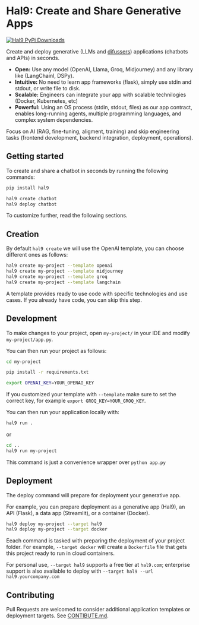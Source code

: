 # Hal9: Create and Share Generative Apps

[![Hal9 PyPi Downloads](https://img.shields.io/pypi/dm/hal9?label=PyPI)](https://pypi.org/project/hal9/)

Create and deploy generative (LLMs and [difussers](https://github.com/huggingface/diffusers)) applications (chatbots and APIs) in seconds.
- **Open:** Use any model (OpenAI, Llama, Groq, Midjourney) and any library like (LangChainl, DSPy).
- **Intuitive:** No need to learn app frameworks (flask), simply use stdin and stdout, or write file to disk.
- **Scalable:** Engineers can integrate your app with scalable technilogies (Docker, Kubernetes, etc)
- **Powerful:** Using an OS process (stdin, stdout, files) as our app contract, enables long-running agents, multiple programming languages, and complex system dependencies.

Focus on AI (RAG, fine-tuning, aligment, training) and skip engineering tasks (frontend development, backend integration, deployment, operations).

## Getting started

To create and share a chatbot in seconds by running the following commands:

```bash
pip install hal9

hal9 create chatbot
hal9 deploy chatbot
```

To customize further, read the following sections.

## Creation

By default `hal9 create` we will use the OpenAI template, you can choose different ones as follows:

```bash
hal9 create my-project --template openai
hal9 create my-project --template midjourney
hal9 create my-project --template groq
hal9 create my-project --template langchain
```

A template provides ready to use code with specific technologies and use cases. If you already have code, you can skip this step.

## Development

To make changes to your project, open `my-project/` in your IDE and modify `my-project/app.py`.

You can then run your project as follows:

```bash
cd my-project

pip install -r requirements.txt

export OPENAI_KEY=YOUR_OPENAI_KEY
```

If you customized your template with `--template` make sure to set the correct key, for example `export GROQ_KEY=YOUR_GROQ_KEY`.

You can then run your application locally with:

```bash
hal9 run .
```

or

```bash
cd ..
hal9 run my-project
```

This command is just a convenience wrapper over `python app.py`

## Deployment

The deploy command will prepare for deployment your generative app.

For example, you can prepare deployment as a generative app (Hal9), an API (Flask), a data app (Streamlit), or a container (Docker).

```bash
hal9 deploy my-project --target hal9
hal9 deploy my-project --target docker
```

Eeach command is tasked with preparing the deployment of your project folder. For example, `--target docker` will create a `Dockerfile` file that gets this project ready to run in cloud containers.

For personal use, `--target hal9` supports a free tier at `hal9.com`; enterprise support is also available to deploy with `--target hal9 --url hal9.yourcompany.com`

## Contributing

Pull Requests are welcomed to consider additional application templates or deployment targets. See [CONTIBUTE.md](CONTIBUTE.md).

